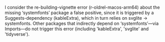 I consider the re-building-vignette error (r-oldrel-macos-arm64) about the missing ‘systemfonts’ package a false positive, since it is triggered by a Suggests-dependency (kableExtra), which in turn relies on svglite → systemfonts. Other packages that indirectly depend on ‘systemfonts’—via Imports—do not trigger this error (including 'kableExtra', 'svglite' and 'tidyverse').
